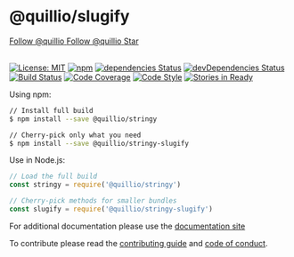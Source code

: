 # @quillio/slugify  

<div class="social-buttons">
    <a href="https://twitter.com/Quillio_io" class="btn twitter-follow-btn">
        <i></i>
        <span class="label">Follow @quillio</span>
    </a>
    <a href="https://github.com/quillio" class="btn gh-follow-btn">
        <i></i>
        <span class="label">Follow @quillio</span>
    </a>
    <a href="https://github.com/quillio/stringy" class="btn gh-follow-btn">
        <i></i>
        <span class="label">Star</span>
    </a>
</div>
<br>

[![License: MIT][license-badge]][license]
[![npm][npm-badge]][npm]
[![dependencies Status][npm-deps-badge]][npm-deps]
[![devDependencies Status][npm-dev-deps-badge]][npm-dev-deps]
[![Build Status][ci-badge]][ci]
[![Code Coverage][code-cov-badge]][code-cov]
[![Code Style][code-style-badge]][code-style]
[![Stories in Ready][waffle-badge]][waffle]

Using npm:
```sh
// Install full build
$ npm install --save @quillio/stringy

// Cherry-pick only what you need
$ npm install --save @quillio/stringy-slugify
```

Use in Node.js: 
```js
// Load the full build
const stringy = require('@quillio/stringy')

// Cherry-pick methods for smaller bundles
const slugify = require('@quillio/stringy-slugify')
```

For additional documentation please use the 
[documentation site](https://quillio.io/stringy)

To contribute please read the
[contributing guide](https://github.com/quillio/stringy/blob/master/CONTRIBUTING.md) and
[code of conduct](https://github.com/quillio/stringy/blob/master/CODE_OF_CONDUCT.md).


[ci]: https://travis-ci.org/Quillio/stringy
[ci-badge]: https://travis-ci.org/Quillio/stringy.svg?branch=master

[waffle]: http://waffle.io/Quillio/stringy
[waffle-badge]: https://img.shields.io/waffle/label/Quillio/stringy.svg

[npm]: https://www.npmjs.org/package/@quillio/stringy-slugify
[npm-badge]: https://img.shields.io/npm/v/@quillio/stringy-slugify.svg

[npm-deps]: https://david-dm.org/quillio/stringy
[npm-deps-badge]: https://david-dm.org/quillio/stringy/status.svg

[npm-dev-deps]: https://david-dm.org/quillio/stringy?type=dev
[npm-dev-deps-badge]: https://david-dm.org/quillio/stringy/dev-status.svg

[code-cov]: https://coveralls.io/github/Quillio/stringy
[code-cov-badge]: https://coveralls.io/repos/github/Quillio/stringy/badge.svg

[code-style]: https://github.com/airbnb/javascript
[code-style-badge]: https://img.shields.io/badge/code%20style-airbnb-brightgreen.svg

[license]: https://opensource.org/licenses/MIT
[license-badge]: https://img.shields.io/badge/License-MIT-brightgreen.svg

